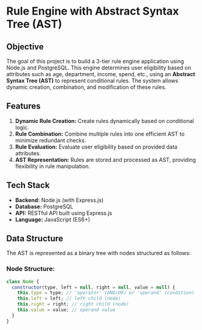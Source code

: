 # Rule Engine with Abstract Syntax Tree (AST)

## Objective

The goal of this project is to build a 3-tier rule engine application using Node.js and PostgreSQL. This engine determines user eligibility based on attributes such as age, department, income, spend, etc., using an **Abstract Syntax Tree (AST)** to represent conditional rules. The system allows dynamic creation, combination, and modification of these rules.

## Features

1. **Dynamic Rule Creation:** Create rules dynamically based on conditional logic.
2. **Rule Combination:** Combine multiple rules into one efficient AST to minimize redundant checks.
3. **Rule Evaluation:** Evaluate user eligibility based on provided data attributes.
4. **AST Representation:** Rules are stored and processed as AST, providing flexibility in rule manipulation.

## Tech Stack

- **Backend:** Node.js (with Express.js)
- **Database:** PostgreSQL
- **API:** RESTful API built using Express.js
- **Language:** JavaScript (ES6+)

## Data Structure

The AST is represented as a binary tree with nodes structured as follows:

### Node Structure:

```js
class Node {
  constructor(type, left = null, right = null, value = null) {
    this.type = type; // 'operator' (AND/OR) or 'operand' (condition)
    this.left = left; // left child (node)
    this.right = right; // right child (node)
    this.value = value; // operand value 
  }
}
```

